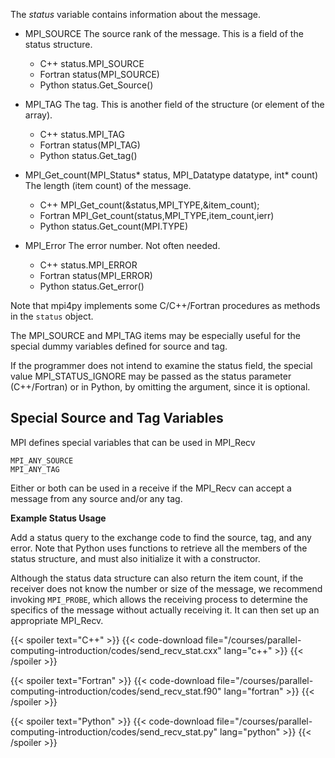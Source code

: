 The _status_ variable contains information about the message.

* MPI_SOURCE
    The source rank of the message. This is a field of the status structure.
    * C++
        status.MPI_SOURCE
    * Fortran
        status(MPI_SOURCE)
    * Python
        status.Get_Source()
        
* MPI_TAG
    The tag. This is another field of the structure (or element of the array).
    * C++
        status.MPI_TAG
    * Fortran
        status(MPI_TAG)
    * Python
        status.Get_tag()

* MPI_Get_count(MPI_Status\* status, MPI_Datatype datatype, int\* count)
    The length (item count) of the message.  
    * C++
        MPI_Get_count(&status,MPI_TYPE,&item_count);
    * Fortran
        MPI_Get_count(status,MPI_TYPE,item_count,ierr)
    * Python 
        status.Get_count(MPI.TYPE)

* MPI_Error
    The error number.  Not often needed.
    * C++
        status.MPI_ERROR
    * Fortran
        status(MPI_ERROR)
    * Python
        status.Get_error()

Note that mpi4py implements some C/C++/Fortran procedures as methods in the `status` object.

The MPI_SOURCE and MPI_TAG items may be especially useful for the special dummy variables defined for source and tag.

If the programmer does not intend to examine the status field, the special value MPI_STATUS_IGNORE may be passed as the status parameter (C++/Fortran) or in Python, by omitting the argument, since it is optional. 

## Special Source and Tag Variables

MPI defines special variables that can be used in MPI_Recv
```no-highlight
MPI_ANY_SOURCE
MPI_ANY_TAG
```
Either or both can be used in a receive if the MPI_Recv can accept a message from any source and/or any tag.

**Example Status Usage**

Add a status query to the exchange code to find the source, tag, and any error.  Note that Python uses functions to retrieve all the members of the status structure, and must also initialize it with a constructor.

Although the status data structure can also return the item count, if the receiver does not know the number or size of the message, we recommend invoking `MPI_PROBE`, which allows the receiving process to determine the specifics of the message without actually receiving it. It can then set up an appropriate MPI_Recv.

{{< spoiler text="C++" >}}
{{< code-download file="/courses/parallel-computing-introduction/codes/send_recv_stat.cxx" lang="c++" >}}
{{< /spoiler >}}

{{< spoiler text="Fortran" >}}
{{< code-download file="/courses/parallel-computing-introduction/codes/send_recv_stat.f90" lang="fortran" >}}
{{< /spoiler >}}

{{< spoiler text="Python" >}}
{{< code-download file="/courses/parallel-computing-introduction/codes/send_recv_stat.py" lang="python" >}}
{{< /spoiler >}}
